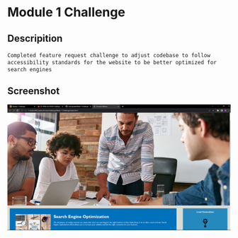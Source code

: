 # Module 1 Challenge
## Descripition
    Completed feature request challenge to adjust codebase to follow accessibility standards for the website to be better optimized for search engines
## Screenshot
<img src="./assets/images/2023-05-04 (1).png" alt="Screenshot of website">